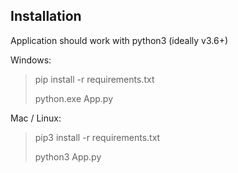 Installation
------------

Application should work with python3 (ideally v3.6+)


Windows:

> pip install -r requirements.txt
> 
> python.exe App.py


Mac / Linux:

> pip3 install -r requirements.txt
> 
> python3 App.py

